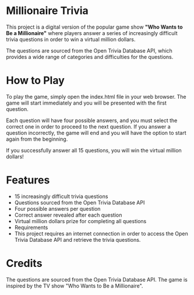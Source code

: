 # Millionaire Trivia
This project is a digital version of the popular game show **"Who Wants to Be a Millionaire"** where players answer a series of increasingly difficult trivia questions in order to win a virtual million dollars.

The questions are sourced from the Open Trivia Database API, which provides a wide range of categories and difficulties for the questions.

# How to Play
To play the game, simply open the index.html file in your web browser. The game will start immediately and you will be presented with the first question.

Each question will have four possible answers, and you must select the correct one in order to proceed to the next question. If you answer a question incorrectly, the game will end and you will have the option to start again from the beginning.

If you successfully answer all 15 questions, you will win the virtual million dollars!

# Features
* 15 increasingly difficult trivia questions
* Questions sourced from the Open Trivia Database API
* Four possible answers per question
* Correct answer revealed after each question
* Virtual million dollars prize for completing all questions
* Requirements
* This project requires an internet connection in order to access the Open Trivia Database API and retrieve the trivia questions.

# Credits
The questions are sourced from the Open Trivia Database API. The game is inspired by the TV show "Who Wants to Be a Millionaire".